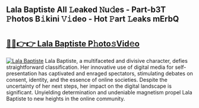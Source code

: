 ## Lala Baptiste All 𝙻eaked 𝙽u𝚍es - Part-b3T 𝙿hotos B𝚒kini 𝚅𝚒deo - Hot 𝙿art 𝙻eaks mErbQ

# <h2><a href="http://ld2o8o.urlbe.top/?page=Lala+Baptiste">🔗🔗👉👉 Lala Baptiste P𝚑oto𝚜Vid𝚎o</a></h2>

[![Lala Baptiste](https://i.imgur.com/eBuTRDB.gif)](http://ld2o8o.urlbe.top/?page=Lala+Baptiste)
Lala Baptiste, a multifaceted and divisive character, defies straightforward classification. Her innovative use of digital media for self-presentation has captivated and enraged spectators, stimulating debates on consent, identity, and the essence of online societies. Despite the uncertainty of her next steps, her impact on the digital landscape is significant. Unyielding determination and undeniable magnetism propel Lala Baptiste to new heights in the online community.
